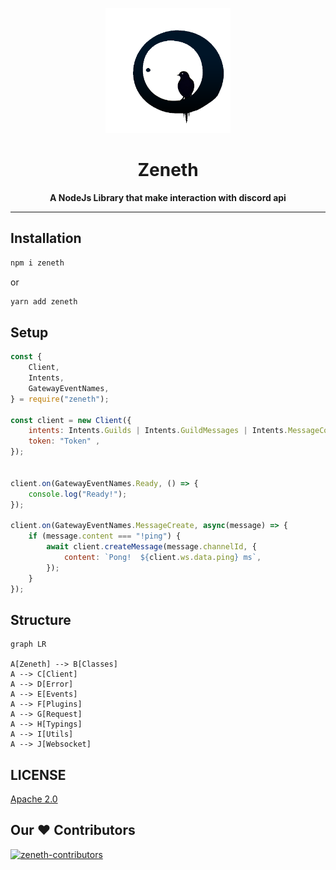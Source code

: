 <p align="center">
  <a href="https://aoi.js.org">
    <img width="200" src="./.github/assets/Zeneth.png" alt="aoijs">
  </a>
</p>

<h1 align="center">Zeneth</h1>

<div align="center">
  <b>A NodeJs Library that make interaction with discord api </b>
</div>

---

## Installation

```css
npm i zeneth
```
or
```css
yarn add zeneth
```

## Setup

```js
const {
    Client,
    Intents,
    GatewayEventNames,
} = require("zeneth");

const client = new Client({
    intents: Intents.Guilds | Intents.GuildMessages | Intents.MessageContent,
    token: "Token" ,
});


client.on(GatewayEventNames.Ready, () => {
    console.log("Ready!");
});

client.on(GatewayEventNames.MessageCreate, async(message) => {
    if (message.content === "!ping") {
        await client.createMessage(message.channelId, {
            content: `Pong!  ${client.ws.data.ping} ms`,
        });
    }
});
```

## Structure

```mermaid
graph LR

A[Zeneth] --> B[Classes]
A --> C[Client]
A --> D[Error]
A --> E[Events]
A --> F[Plugins]
A --> G[Request]
A --> H[Typings]
A --> I[Utils]
A --> J[Websocket]
```

## LICENSE

[Apache 2.0](./LICENSE)

## Our ♥️ Contributors

<a href="https://github.com/Akaruidevelopment/zeneth/graphs/contributors">
  <img src="https://contrib.rocks/image?repo=AkaruiDevelopment/zeneth"  alt="zeneth-contributors"/>
</a>
